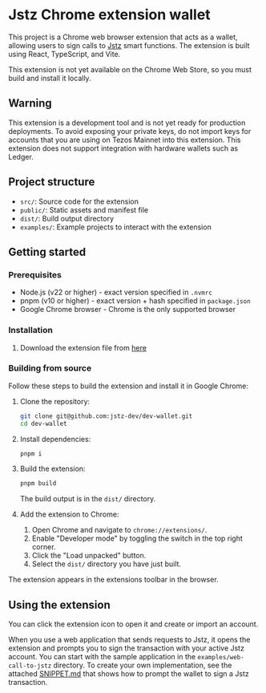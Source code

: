 # Jstz Chrome extension wallet

This project is a Chrome web browser extension that acts as a wallet, allowing users to sign calls to [Jstz](https://jstz-dev.github.io/jstz/) smart functions.
The extension is built using React, TypeScript, and Vite.

This extension is not yet available on the Chrome Web Store, so you must build and install it locally.

## Warning

This extension is a development tool and is not yet ready for production deployments.
To avoid exposing your private keys, do not import keys for accounts that you are using on Tezos Mainnet into this extension.
This extension does not support integration with hardware wallets such as Ledger.

## Project structure

- `src/`: Source code for the extension
- `public/`: Static assets and manifest file
- `dist/`: Build output directory
- `examples/`: Example projects to interact with the extension

## Getting started

### Prerequisites

- Node.js (v22 or higher) - exact version specified in `.nvmrc`
- pnpm (v10 or higher) - exact version + hash specified in `package.json`
- Google Chrome browser - Chrome is the only supported browser
### Installation

1. Download the extension file from [here](./dist.zip)

### Building from source

Follow these steps to build the extension and install it in Google Chrome:

1. Clone the repository:
   ```sh
   git clone git@github.com:jstz-dev/dev-wallet.git
   cd dev-wallet
   ```

2. Install dependencies:
   ```sh
   pnpm i
   ```

3. Build the extension:
   ```sh
   pnpm build
   ```
   The build output is in the `dist/` directory.

4. Add the extension to Chrome:

   1. Open Chrome and navigate to `chrome://extensions/`.
   2. Enable "Developer mode" by toggling the switch in the top right corner.
   3. Click the "Load unpacked" button.
   4. Select the `dist/` directory you have just built.

The extension appears in the extensions toolbar in the browser.

## Using the extension

You can click the extension icon to open it and create or import an account.

When you use a web application that sends requests to Jstz, it opens the extension and prompts you to sign the transaction with your active Jstz account.
You can start with the sample application in the `examples/web-call-to-jstz` directory.
To create your own implementation, see the attached [SNIPPET.md](SNIPPET.md) that shows how to prompt the wallet to sign a Jstz transaction.
